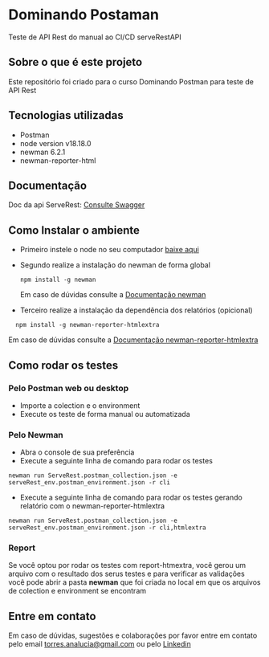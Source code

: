 # Dominando Postaman
Teste de API Rest do manual ao CI/CD
serveRestAPI


## Sobre o que é este projeto
Este repositório foi criado para o curso Dominando Postman para teste de API Rest

## Tecnologias utilizadas
- Postman
- node version v18.18.0
- newman 6.2.1
- newman-reporter-html

## Documentação
Doc da api ServeRest: [Consulte Swagger](https://serverest.dev/)

## Como Instalar o ambiente
- Primeiro instele o node no seu computador [baixe aqui](https://serverest.dev/#/)
- Segundo realize a instalação do newman de forma global
  
  ``
  npm install -g newman
 ``

  Em caso de dúvidas consulte a [Documentação newman](https://www.npmjs.com/package/newman)

- Terceiro realize a instalação da dependência dos relatórios (opicional)

```
  npm install -g newman-reporter-htmlextra
```

  Em caso de dúvidas consulte a [Documentação newman-reporter-htmlextra](https://www.npmjs.com/package/newman-reporter-htmlextra)
  
## Como rodar os testes

### Pelo Postman web ou  desktop
- Importe a colection e o environment
- Execute os teste de forma manual ou automatizada

### Pelo Newman
- Abra o console de sua preferência
- Execute a seguinte linha de comando para rodar os testes
```
newman run ServeRest.postman_collection.json -e serveRest_env.postman_environment.json -r cli
 ```

 - Execute a seguinte linha de comando para rodar os testes gerando relatório com o newman-reporter-htmlextra 
  
  ```
  newman run ServeRest.postman_collection.json -e serveRest_env.postman_environment.json -r cli,htmlextra
  ```

### Report
Se você optou por rodar os testes com report-htmextra, você gerou um arquivo com o resultado dos serus testes e para verificar as validações você pode abrir a pasta **newman** que foi criada no local em que os arquivos de colection e environment se encontram

## Entre em contato
Em caso de dúvidas, sugestões e colaborações por favor entre em contato pelo email torres.analucia@gmail.com ou pelo [Linkedin](https://www.linkedin.com/in/analuciatorresdasilva/)

